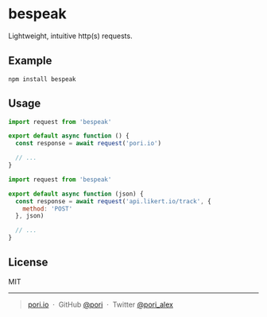 # bespeak

Lightweight, intuitive http(s) requests.

## Example

```
npm install bespeak
```

## Usage

```js
import request from 'bespeak' 

export default async function () {
  const response = await request('pori.io')

  // ...
}
```

```js
import request from 'bespeak' 

export default async function (json) {
  const response = await request('api.likert.io/track', {
    method: 'POST'
  }, json)

  // ...
}
```

## License

MIT

---

> [pori.io](http://pori.io) &nbsp;&middot;&nbsp;
> GitHub [@pori](https://github.com/pori) &nbsp;&middot;&nbsp;
> Twitter [@pori_alex](https://twitter.com/pori_alex)
